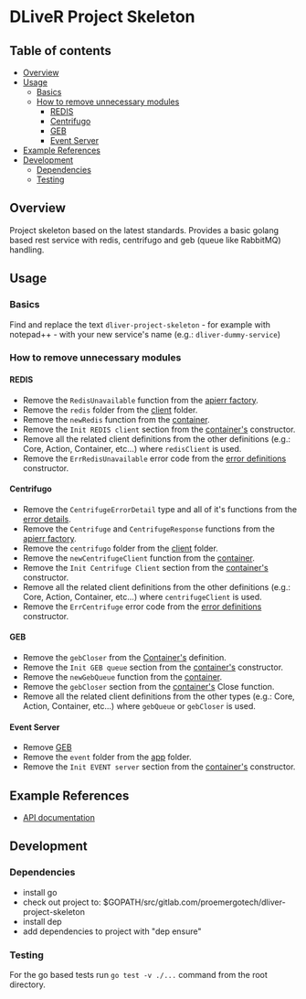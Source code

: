 DLiveR Project Skeleton
==============================

## Table of contents
- [Overview](#overview)
- [Usage](#usage)
  - [Basics](#basics)
  - [How to remove unnecessary modules](#how-to-remove-unnecessary-modules)
    - [REDIS](#redis)
    - [Centrifugo](#centrifugo)
    - [GEB](#geb)
    - [Event Server](#event-server)
- [Example References](#example-references)
- [Development](#development)
  - [Dependencies](#dependencies)
  - [Testing](#testing)

## Overview

Project skeleton based on the latest standards.
Provides a basic golang based rest service with redis, centrifugo and geb (queue like RabbitMQ) handling.

## Usage
### Basics
Find and replace the text `dliver-project-skeleton` - for example with notepad++ - with your new service's name (e.g.: `dliver-dummy-service`)

### How to remove unnecessary modules
#### REDIS
- Remove the `RedisUnavailable` function from the [apierr factory](./app/apierr/factory.go).
- Remove the `redis` folder from the [client](./app/client) folder.
- Remove the `newRedis` function from the [container](./app/di/container.go).
- Remove the `Init REDIS client` section from the [container's](./app/di/container.go) constructor.
- Remove all the related client definitions from the other definitions (e.g.: Core, Action, Container, etc...) where `redisClient` is used.
- Remove the `ErrRedisUnavailable` error code from the [error definitions](./app/schema/service/error.go) constructor.

#### Centrifugo
- Remove the `CentrifugeErrorDetail` type and all of it's functions from the [error details](./app/apierr/error_detail.go).
- Remove the `Centrifuge` and `CentrifugeResponse` functions from the [apierr factory](./app/apierr/factory.go).
- Remove the `centrifugo` folder from the [client](./app/client) folder.
- Remove the `newCentrifugeClient` function from the [container](./app/di/container.go).
- Remove the `Init Centrifuge Client` section from the [container's](./app/di/container.go) constructor.
- Remove all the related client definitions from the other definitions (e.g.: Core, Action, Container, etc...) where `centrifugeClient` is used.
- Remove the `ErrCentrifuge` error code from the [error definitions](./app/schema/service/error.go) constructor.

#### GEB
- Remove the `gebCloser` from the [Container's](./app/di/container.go) definition.
- Remove the `Init GEB queue` section from the [container's](./app/di/container.go) constructor.
- Remove the `newGebQueue` function from the [container](./app/di/container.go).
- Remove the `gebCloser` section from the [container's](./app/di/container.go) Close function.
- Remove all the related client definitions from the other types (e.g.: Core, Action, Container, etc...) where `gebQueue` or `gebCloser` is used.

#### Event Server
- Remove [GEB](#geb)
- Remove the `event` folder from the [app](./app) folder.
- Remove the `Init EVENT server` section from the [container's](./app/di/container.go) constructor.

## Example References
* [API documentation](./API.md)

## Development

### Dependencies
- install go
- check out project to: $GOPATH/src/gitlab.com/proemergotech/dliver-project-skeleton
- install dep
- add dependencies to project with "dep ensure"

### Testing

For the go based tests run `go test -v ./...` command from the root directory.  
